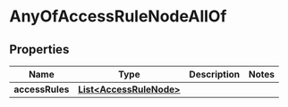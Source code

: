 

# AnyOfAccessRuleNodeAllOf


## Properties

| Name | Type | Description | Notes |
|------------ | ------------- | ------------- | -------------|
|**accessRules** | [**List&lt;AccessRuleNode&gt;**](AccessRuleNode.md) |  |  |



